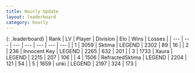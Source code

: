 ```yaml
---
title: Hourly Update
layout: leaderboard
category: hourly
---
```


{: .leaderboard}
| Rank | LV | Player | Division | Elo | Wins | Losses |
| --- | --- | --- | --- | --- | --- | --- |
| <span data-change="0">1</span> | 3059 | <span title="ID: 353063">Sktima</span> | LEGEND | <span data-change="0">2302</span> | <span data-change="0">89</span> | <span data-change="0">16</span> |
| <span data-change="0">2</span> | 236 | <span title="ID: 773025">Innocent Key</span> | LEGEND | <span data-change="0">2265</span> | <span data-change="0">632</span> | <span data-change="0">201</span> |
| <span data-change="0">3</span> | 1733 | <span title="ID: 200908">Xaura</span> | LEGEND | <span data-change="0">2215</span> | <span data-change="0">207</span> | <span data-change="0">106</span> |
| <span data-change="0">4</span> | 1506 | <span title="ID: 402846">RefractedSktima</span> | LEGEND | <span data-change="0">2204</span> | <span data-change="0">121</span> | <span data-change="0">54</span> |
| <span data-change="0">5</span> | 1659 | <span title="ID: 692745">unki</span> | LEGEND | <span data-change="0">2197</span> | <span data-change="0">324</span> | <span data-change="0">173</span> |